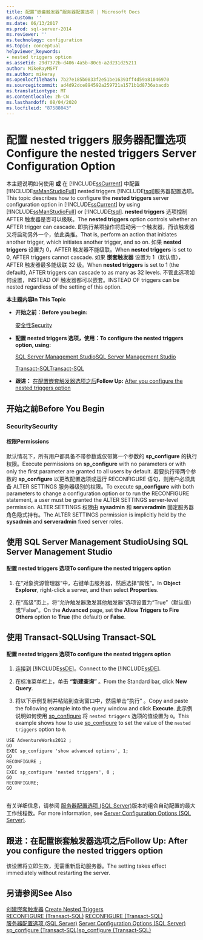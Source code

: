```yaml
---
title: 配置“嵌套触发器”服务器配置选项 | Microsoft Docs
ms.custom: ''
ms.date: 06/13/2017
ms.prod: sql-server-2014
ms.reviewer: ''
ms.technology: configuration
ms.topic: conceptual
helpviewer_keywords:
- nested triggers option
ms.assetid: 29d7372b-d406-4a5b-80c6-a2d231d25211
author: MikeRayMSFT
ms.author: mikeray
ms.openlocfilehash: 7b27e185b0833f2e51be16393ff4d59a81046970
ms.sourcegitcommit: ad4d92dce894592a259721a1571b1d8736abacdb
ms.translationtype: MT
ms.contentlocale: zh-CN
ms.lasthandoff: 08/04/2020
ms.locfileid: "87588043"
---
```

# <a name="configure-the-nested-triggers-server-configuration-option"></a><span data-ttu-id="63754-102">配置 nested triggers 服务器配置选项</span><span class="sxs-lookup"><span data-stu-id="63754-102">Configure the nested triggers Server Configuration Option</span></span>
  <span data-ttu-id="63754-103">本主题说明如何使用 **或** 在 [!INCLUDE[ssCurrent](../../includes/sscurrent-md.md)] 中配置 [!INCLUDE[ssManStudioFull](../../includes/ssmanstudiofull-md.md)] nested triggers [!INCLUDE[tsql](../../includes/tsql-md.md)]服务器配置选项。</span><span class="sxs-lookup"><span data-stu-id="63754-103">This topic describes how to configure the **nested triggers** server configuration option in [!INCLUDE[ssCurrent](../../includes/sscurrent-md.md)] by using [!INCLUDE[ssManStudioFull](../../includes/ssmanstudiofull-md.md)] or [!INCLUDE[tsql](../../includes/tsql-md.md)].</span></span> <span data-ttu-id="63754-104">**nested triggers** 选项控制 AFTER 触发器是否可以级联。</span><span class="sxs-lookup"><span data-stu-id="63754-104">The **nested triggers** option controls whether an AFTER trigger can cascade.</span></span> <span data-ttu-id="63754-105">即执行某项操作将启动另一个触发器，而该触发器又将启动另外一个，依此类推。</span><span class="sxs-lookup"><span data-stu-id="63754-105">That is, perform an action that initiates another trigger, which initiates another trigger, and so on.</span></span> <span data-ttu-id="63754-106">如果 **nested triggers** 设置为 0，AFTER 触发器不能级联。</span><span class="sxs-lookup"><span data-stu-id="63754-106">When **nested triggers** is set to 0, AFTER triggers cannot cascade.</span></span> <span data-ttu-id="63754-107">如果 **嵌套触发器** 设置为 1（默认值），AFTER 触发器最多能级联 32 级。</span><span class="sxs-lookup"><span data-stu-id="63754-107">When **nested triggers** is set to 1 (the default), AFTER triggers can cascade to as many as 32 levels.</span></span> <span data-ttu-id="63754-108">不管此选项如何设置，INSTEAD OF 触发器都可以嵌套。</span><span class="sxs-lookup"><span data-stu-id="63754-108">INSTEAD OF triggers can be nested regardless of the setting of this option.</span></span>  
  
 <span data-ttu-id="63754-109">**本主题内容**</span><span class="sxs-lookup"><span data-stu-id="63754-109">**In This Topic**</span></span>  
  
-   <span data-ttu-id="63754-110">**开始之前：**</span><span class="sxs-lookup"><span data-stu-id="63754-110">**Before you begin:**</span></span>  
  
     [<span data-ttu-id="63754-111">安全性</span><span class="sxs-lookup"><span data-stu-id="63754-111">Security</span></span>](#Security)  
  
-   <span data-ttu-id="63754-112">**配置 nested triggers 选项，使用：**</span><span class="sxs-lookup"><span data-stu-id="63754-112">**To configure the nested triggers option, using:**</span></span>  
  
     [<span data-ttu-id="63754-113">SQL Server Management Studio</span><span class="sxs-lookup"><span data-stu-id="63754-113">SQL Server Management Studio</span></span>](#SSMSProcedure)  
  
     [<span data-ttu-id="63754-114">Transact-SQL</span><span class="sxs-lookup"><span data-stu-id="63754-114">Transact-SQL</span></span>](#TsqlProcedure)  
  
-   <span data-ttu-id="63754-115">**跟进：** [在配置嵌套触发器选项之后](#FollowUp)</span><span class="sxs-lookup"><span data-stu-id="63754-115">**Follow Up:**  [After you configure the nested triggers option](#FollowUp)</span></span>  
  
##  <a name="before-you-begin"></a><a name="BeforeYouBegin"></a> <span data-ttu-id="63754-116">开始之前</span><span class="sxs-lookup"><span data-stu-id="63754-116">Before You Begin</span></span>  
  
###  <a name="security"></a><a name="Security"></a> <span data-ttu-id="63754-117">Security</span><span class="sxs-lookup"><span data-stu-id="63754-117">Security</span></span>  
  
####  <a name="permissions"></a><a name="Permissions"></a> <span data-ttu-id="63754-118">权限</span><span class="sxs-lookup"><span data-stu-id="63754-118">Permissions</span></span>  
 <span data-ttu-id="63754-119">默认情况下，所有用户都具备不带参数或仅带第一个参数的 **sp_configure** 的执行权限。</span><span class="sxs-lookup"><span data-stu-id="63754-119">Execute permissions on **sp_configure** with no parameters or with only the first parameter are granted to all users by default.</span></span> <span data-ttu-id="63754-120">若要执行带两个参数的 **sp_configure** 以更改配置选项或运行 RECONFIGURE 语句，则用户必须具备 ALTER SETTINGS 服务器级别的权限。</span><span class="sxs-lookup"><span data-stu-id="63754-120">To execute **sp_configure** with both parameters to change a configuration option or to run the RECONFIGURE statement, a user must be granted the ALTER SETTINGS server-level permission.</span></span> <span data-ttu-id="63754-121">ALTER SETTINGS 权限由 **sysadmin** 和 **serveradmin** 固定服务器角色隐式持有。</span><span class="sxs-lookup"><span data-stu-id="63754-121">The ALTER SETTINGS permission is implicitly held by the **sysadmin** and **serveradmin** fixed server roles.</span></span>  
  
##  <a name="using-sql-server-management-studio"></a><a name="SSMSProcedure"></a> <span data-ttu-id="63754-122">使用 SQL Server Management Studio</span><span class="sxs-lookup"><span data-stu-id="63754-122">Using SQL Server Management Studio</span></span>  
  
#### <a name="to-configure-the-nested-triggers-option"></a><span data-ttu-id="63754-123">配置 nested triggers 选项</span><span class="sxs-lookup"><span data-stu-id="63754-123">To configure the nested triggers option</span></span>  
  
1.  <span data-ttu-id="63754-124">在“对象资源管理器”中，右键单击服务器，然后选择“属性”。</span><span class="sxs-lookup"><span data-stu-id="63754-124">In **Object Explorer**, right-click a server, and then select **Properties**.</span></span>  
  
2.  <span data-ttu-id="63754-125">在“高级”页上，将“允许触发器激发其他触发器”选项设置为“True”（默认值）或“False”。</span><span class="sxs-lookup"><span data-stu-id="63754-125">On the **Advanced** page, set the **Allow Triggers to Fire Others** option to **True** (the default) or **False**.</span></span>  
  
##  <a name="using-transact-sql"></a><a name="TsqlProcedure"></a> <span data-ttu-id="63754-126">使用 Transact-SQL</span><span class="sxs-lookup"><span data-stu-id="63754-126">Using Transact-SQL</span></span>  
  
#### <a name="to-configure-the-nested-triggers-option"></a><span data-ttu-id="63754-127">配置 nested triggers 选项</span><span class="sxs-lookup"><span data-stu-id="63754-127">To configure the nested triggers option</span></span>  
  
1.  <span data-ttu-id="63754-128">连接到 [!INCLUDE[ssDE](../../includes/ssde-md.md)]。</span><span class="sxs-lookup"><span data-stu-id="63754-128">Connect to the [!INCLUDE[ssDE](../../includes/ssde-md.md)].</span></span>  
  
2.  <span data-ttu-id="63754-129">在标准菜单栏上，单击 **“新建查询”** 。</span><span class="sxs-lookup"><span data-stu-id="63754-129">From the Standard bar, click **New Query**.</span></span>  
  
3.  <span data-ttu-id="63754-130">将以下示例复制并粘贴到查询窗口中，然后单击“执行” 。</span><span class="sxs-lookup"><span data-stu-id="63754-130">Copy and paste the following example into the query window and click **Execute**.</span></span> <span data-ttu-id="63754-131">此示例说明如何使用 [sp_configure](/sql/relational-databases/system-stored-procedures/sp-configure-transact-sql) 将 `nested triggers` 选项的值设置为 `0`。</span><span class="sxs-lookup"><span data-stu-id="63754-131">This example shows how to use [sp_configure](/sql/relational-databases/system-stored-procedures/sp-configure-transact-sql) to set the value of the `nested triggers` option to `0`.</span></span>  
  
```wmimof  
USE AdventureWorks2012 ;  
GO  
EXEC sp_configure 'show advanced options', 1;  
GO  
RECONFIGURE ;  
GO  
EXEC sp_configure 'nested triggers', 0 ;  
GO  
RECONFIGURE;  
GO  
  
```  
  
 <span data-ttu-id="63754-132">有关详细信息，请参阅 [服务器配置选项 (SQL Server)](server-configuration-options-sql-server.md)版本的组合自动配置的最大工作线程数。</span><span class="sxs-lookup"><span data-stu-id="63754-132">For more information, see [Server Configuration Options &#40;SQL Server&#41;](server-configuration-options-sql-server.md).</span></span>  
  
##  <a name="follow-up-after-you-configure-the-nested-triggers-option"></a><a name="FollowUp"></a> <span data-ttu-id="63754-133">跟进：在配置嵌套触发器选项之后</span><span class="sxs-lookup"><span data-stu-id="63754-133">Follow Up: After you configure the nested triggers option</span></span>  
 <span data-ttu-id="63754-134">该设置将立即生效，无需重新启动服务器。</span><span class="sxs-lookup"><span data-stu-id="63754-134">The setting takes effect immediately without restarting the server.</span></span>  
  
## <a name="see-also"></a><span data-ttu-id="63754-135">另请参阅</span><span class="sxs-lookup"><span data-stu-id="63754-135">See Also</span></span>  
 <span data-ttu-id="63754-136">[创建嵌套触发器](../../relational-databases/triggers/create-nested-triggers.md) </span><span class="sxs-lookup"><span data-stu-id="63754-136">[Create Nested Triggers](../../relational-databases/triggers/create-nested-triggers.md) </span></span>  
 <span data-ttu-id="63754-137">[RECONFIGURE (Transact-SQL)](/sql/t-sql/language-elements/reconfigure-transact-sql) </span><span class="sxs-lookup"><span data-stu-id="63754-137">[RECONFIGURE &#40;Transact-SQL&#41;](/sql/t-sql/language-elements/reconfigure-transact-sql) </span></span>  
 <span data-ttu-id="63754-138">[服务器配置选项 (SQL Server)](server-configuration-options-sql-server.md) </span><span class="sxs-lookup"><span data-stu-id="63754-138">[Server Configuration Options &#40;SQL Server&#41;](server-configuration-options-sql-server.md) </span></span>  
 [<span data-ttu-id="63754-139">sp_configure &#40;Transact-SQL&#41;</span><span class="sxs-lookup"><span data-stu-id="63754-139">sp_configure &#40;Transact-SQL&#41;</span></span>](/sql/relational-databases/system-stored-procedures/sp-configure-transact-sql)  
  
  
